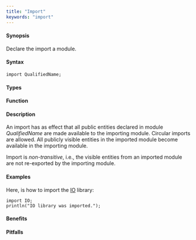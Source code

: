 ```yaml
---
title: "Import"
keywords: "import"
---
```


#### Synopsis

Declare the import a module.

#### Syntax

`import QualifiedName;`

#### Types

#### Function

#### Description

An import has as effect that all public entities declared in module _QualifiedName_ are made available to the importing module. Circular imports are allowed. All publicly visible entities in the imported module become available in the importing module.

Import is _non-transitive_, i.e., the visible entities from an imported module are not re-exported by the importing module.

#### Examples

Here, is how to import the [IO]((Library:module:IO)) library:
```rascal-shell
import IO;
println("IO library was imported.");
```

#### Benefits

#### Pitfalls

